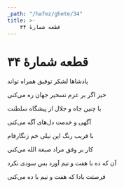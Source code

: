 ```yaml
---
_path: "/hafez/ghete/34"
title: >-
    قطعه شمارهٔ ۳۴
---
```

# قطعه شمارهٔ ۳۴

<div class="b" id="bn1"><div class="m1"><p>پادشاها لشکر توفیق همراه تواند</p></div>
<div class="m2"><p>خیز اگر بر عزم تسخیر جهان ره می‌کنی</p></div></div>
<div class="b" id="bn2"><div class="m1"><p>با چنین جاه و جلال از پیشگاه سلطنت</p></div>
<div class="m2"><p>آگهی و خدمت دل‌های آگه می‌کنی</p></div></div>
<div class="b" id="bn3"><div class="m1"><p>با فریب رنگ این نیلی خم زنگارفام</p></div>
<div class="m2"><p>کار بر وفق مراد صبغة الله می‌کنی</p></div></div>
<div class="b" id="bn4"><div class="m1"><p>آن که ده با هفت و نیم آورد بس سودی نکرد</p></div>
<div class="m2"><p>فرصتت بادا که هفت و نیم با ده می‌کنی</p></div></div>
